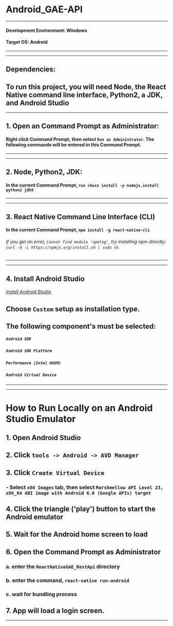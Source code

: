 # Android_GAE-API

---
#### Development Environment: Windows
#### Target OS: Android
---

---
## Dependencies:
To run this project, you will need Node, the React Native command line interface, Python2, a JDK, and Android Studio
---

---
## 1. Open an Command Prompt as Administrator:
#### Right click Command Prompt, then select `Run as Administrator`. The following commands will be entered in this Command Prompt.
---

---
## 2. Node, Python2, JDK:
#### In the current Command Prompt, `run choco install -y nodejs.install python2 jdk8`
---

---
## 3. React Native Command Line Interface (CLI)
#### In the current Command Prompt, `npm install -g react-native-cli`
###### If you get an error, `Cannot find module 'npmlog'`, try installing npm directly: `curl -0 -L https://npmjs.org/install.sh | sudo sh`.
---

---
## 4. Install Android Studio
###### [install Android Studio](https://developer.android.com/studio/index.html)
## Choose `Custom` setup as installation type. 
## The following component's must be selected:
##### `Android SDK`
##### `Android SDK Platform`
##### `Performance (Intel HAXM)`
##### `Android Virtual Device`
---

---
# How to Run Locally on an Android Studio Emulator
## 1. Open Android Studio
## 2. Click `tools -> Android -> AVD Manager`
## 3. Click `Create Virtual Device`
### - Select `x86 Images` tab, then select `Marshmellow API Level 23, x86_64 ABI image with Android 6.0 (Google APIs) target`
## 4. Click the triangle ('play') button to start the Android emulator
## 5. Wait for the Android home screen to load
## 6. Open the Command Prompt as Administrator
### a. enter the `ReactNativeGAE_RestApi` directory
### b. enter the command, `react-native run-android`
### c. wait for bundling process
## 7. App will load a login screen.
---
